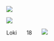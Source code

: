 ![](https://github.com/user-attachments/assets/b989c55e-8a83-4db2-b623-185e36b92a26)

![](https://github.com/user-attachments/assets/239d5f4d-a6b6-43c8-8115-54a5ddae9115)

Lokiㅤㅤ18ㅤㅤ![](https://cdn.discordapp.com/emojis/1113883032567422976.webp?size=22&quality=lossless)ㅤㅤ[](https://i.ibb.co/b2GycB8/ezgif-3-367ad808cf.png)ㅤㅤ[](https://i.ibb.co/6NSWkb5/ezgif-3-058e7ef1ea.png)

